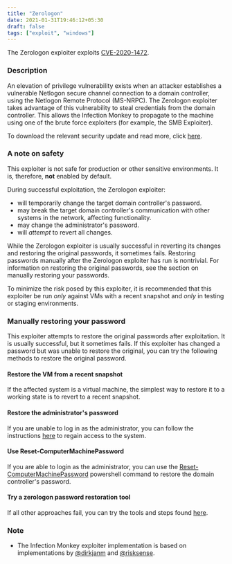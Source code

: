```yaml
---
title: "Zerologon"
date: 2021-01-31T19:46:12+05:30
draft: false
tags: ["exploit", "windows"]
---
```


The Zerologon exploiter exploits [CVE-2020-1472](https://cve.mitre.org/cgi-bin/cvename.cgi?name=CVE-2020-1472).


### Description

An elevation of privilege vulnerability exists when an attacker establishes a vulnerable Netlogon secure channel connection to a domain controller, using the Netlogon Remote Protocol (MS-NRPC). The Zerologon exploiter takes advantage of this vulnerability to steal credentials from the domain controller. This allows the Infection Monkey to propagate to the machine using one of the brute force exploiters (for example, the SMB Exploiter).

To download the relevant security update and read more, click [here](https://msrc.microsoft.com/update-guide/en-US/vulnerability/CVE-2020-1472).

### A note on safety

This exploiter is not safe for production or other sensitive environments. It
is, therefore, **not** enabled by default.

During successful exploitation, the Zerologon exploiter:

* will temporarily change the target domain controller's password.
* may break the target domain controller's communication with other systems in the network, affecting functionality.
* may change the administrator's password.
* will *attempt* to revert all changes.

While the Zerologon exploiter is usually successful in reverting its changes
and restoring the original passwords, it sometimes fails. Restoring passwords
manually after the Zerologon exploiter has run is nontrivial. For information
on restoring the original passwords, see the section on manually restoring your
passwords.

To minimize the risk posed by this exploiter, it is recommended that this
exploiter be run _only_ against VMs with a recent snapshot and _only_ in
testing or staging environments.


### Manually restoring your password

This exploiter attempts to restore the original passwords after exploitation.
It is usually successful, but it sometimes fails. If this exploiter has changed
a password but was unable to restore the original, you can try the following
methods to restore the original password.

#### Restore the VM from a recent snapshot

If the affected system is a virtual machine, the simplest way to restore it to
a working state is to revert to a recent snapshot.

#### Restore the administrator's password

If you are unable to log in as the administrator, you can follow the
instructions
[here](https://www.top-password.com/knowledge/reset-windows-server-2019-password.html)
to regain access to the system.

#### Use Reset-ComputerMachinePassword

If you are able to login as the administrator, you can use the
[Reset-ComputerMachinePassword](https://docs.microsoft.com/en-us/powershell/module/microsoft.powershell.management/reset-computermachinepassword?view=powershell-5.1)
powershell command to restore the domain controller's password.


#### Try a zerologon password restoration tool
If all other approaches fail, you can try the tools and steps found
[here](https://github.com/risksense/zerologon).



### Note

* The Infection Monkey exploiter implementation is based on implementations by [@dirkjanm](https://github.com/dirkjanm/CVE-2020-1472/) and [@risksense](https://github.com/risksense/zerologon).
